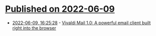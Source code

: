 # [Published on 2022-06-09](index.md)

* [2022-06-09, 16:25:28](https://news.ycombinator.com/item?id=31683214) - [Vivaldi Mail 1.0: A powerful email client built right into the browser](https://vivaldi.com/press/releases/vivaldi-mail-1-0-calendar-feed-reader-launches/)
